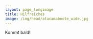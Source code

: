 ```yaml
---
layout: page_longimage
title: Hilfreiches
image: /img/head/atacamaboote_wide.jpg
---
```


Kommt bald!





